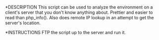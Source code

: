 *DESCRIPTION
This script can be used to analyze the environment on a client's server that you don't know anything about. Prettier and easier to read than php_info(). Also does remote IP lookup in an attempt to get the server's location.

*INSTRUCTIONS
FTP the script up to the server and run it.
